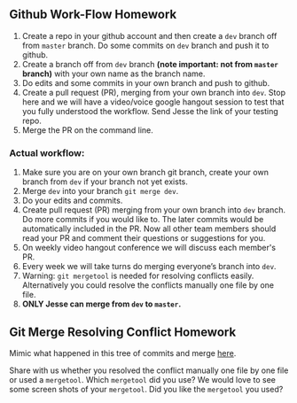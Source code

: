 ## Github Work-Flow Homework

1. Create a repo in your github account and then create a `dev` branch off from `master` branch. Do some commits on `dev` branch and push it to github.
2. Create a branch off from `dev` branch **(note important: not from `master` branch)** with your own name as the branch name.
3. Do edits and some commits in your own branch and push to github.
4. Create a pull request (PR), merging from your own branch into `dev`. Stop here and we will have a video/voice google hangout session to test that you fully understood the workflow. Send Jesse the link of your testing repo.
5. Merge the PR on the command line.

### Actual workflow:

1. Make sure you are on your own branch git branch, create your own branch from `dev` if your branch not yet exists.
2. Merge `dev` into your branch `git merge dev`.
3. Do your edits and commits.
4. Create pull request (PR) merging from your own branch into `dev` branch.
Do more commits if you would like to. The later commits would be automatically included in the PR. Now all other team members should read your PR and comment their questions or suggestions for you.
5. On weekly video hangout conference we will discuss each member's PR.
6. Every week we will take turns do merging everyone’s branch into `dev`.
  1. Warning: `git mergetool` is needed for resolving conflicts easily. Alternatively you could resolve the conflicts manually one file by one file.
7. **ONLY Jesse can merge from `dev` to `master`.**

## Git Merge Resolving Conflict Homework

Mimic what happened in this tree of commits and merge [here](https://github.com/InCodeLearning/git-test/commits/dev).

Share with us whether you resolved the conflict manually one file by one file or used a `mergetool`. Which `mergetool` did you use? We would love to see some screen shots of your `mergetool`. Did you like the `mergetool` you used?
